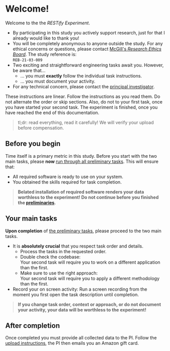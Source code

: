 # Welcome!

Welcome to the the *RESTify Experiment*.

 * By participating in this study you actively support research, just for that I already would like to thank you!
 * You will be completely anonymous to anyone outside the study. For any ethical concerns or questions, please contact [McGill's *Research Ethics Board*](mailto:lynda.mcneil@mcgill.ca). The study reference is:  
```REB-21-03-009```
 * Two exciting and straightforward engineering tasks await you. However, be aware that...
     * ... you must **exactly** follow the individual task instructions.  
     * ... you must document your activity. 
 * For any technical concern, please contact the [principal investigator](mailto:maximilian.schiedermeier@mcgill.ca).


These instructions are linear. Follow the instructions as you read them. Do not alternate the order or skip sections. Also, do not to your first task, once you have started your second task. The experiment is finished, once you have reached the end of this documentation.

 > tl;dr: read everything, read it carefully! We will verify your upload before compensation.

## Before you begin

Time itself is a primary metric in this study. Before you start with the two main tasks, please **now** [run through all preliminary tasks](preliminaries). This will ensure that:

 * All required software is ready to use on your system.
 * You obtained the skills required for task completion.

 > **Belated installation of required software renders your data worthless to the experiment! Do not continue before you finished the [preliminaries](preliminaries).**

## Your main tasks

**Upon completion** of [the preliminary tasks](preliminaries), please proceed to the two main tasks.

 * It is **absolutely crucial** that you respect task order and details.
    * Process the tasks in the requested order.
    * Double check the codebase:  
Your second task will require you to work on a different application than the first.
    * Make sure to use the right approach:  
Your second task will require you to apply a different methodology than the first.
 *  Record your on screen activity:
Run a screen recording from the moment you first open the task description until completion.

 > **If you change task order, context or approach, or do not document your activity, your data will be worthless to the experiment!**

## After completion

Once completed you must provide all collected data to the PI. Follow the [upload instructions](upload), the PI then emails you an Amazon gift card.

